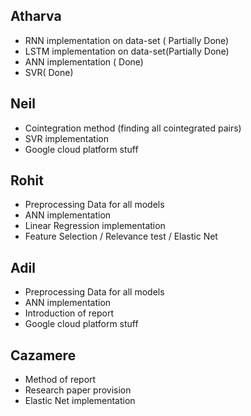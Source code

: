 ## Atharva

- RNN implementation on data-set ( Partially Done)
- LSTM implementation on data-set(Partially Done)
- ANN implementation ( Done)
- SVR( Done)

## Neil

- Cointegration method (finding all cointegrated pairs)
- SVR implementation
- Google cloud platform stuff

## Rohit
- Preprocessing Data for all models 
- ANN implementation
- Linear Regression implementation
- Feature Selection / Relevance test / Elastic Net

## Adil
- Preprocessing Data for all models
- ANN implementation
- Introduction of report 
- Google cloud platform stuff

## Cazamere
- Method of report
- Research paper provision
- Elastic Net implementation

